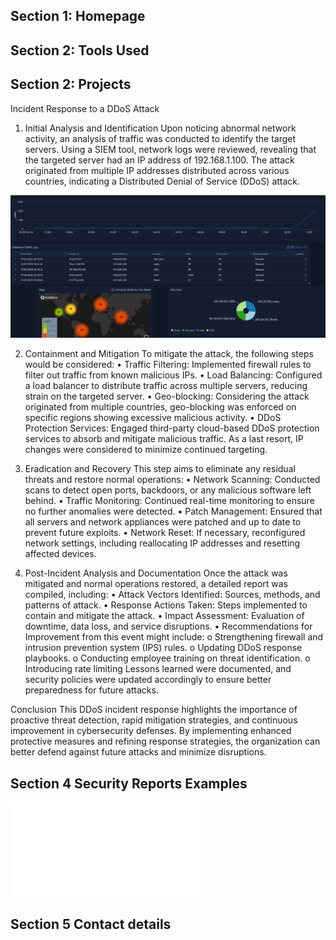 ## Section 1: Homepage

## Section 2: Tools Used

## Section 2: Projects
Incident Response to a DDoS Attack
1. Initial Analysis and Identification
Upon noticing abnormal network activity, an analysis of traffic was conducted to identify the target servers. Using a SIEM tool, network logs were reviewed, revealing that the targeted server had an IP address of 192.168.1.100. The attack originated from multiple IP addresses distributed across various countries, indicating a Distributed Denial of Service (DDoS) attack.

![DDOS attack](DDOS1.JPG)
 
2. Containment and Mitigation
To mitigate the attack, the following steps would be considered:
•	Traffic Filtering: Implemented firewall rules to filter out traffic from known malicious IPs.
•	Load Balancing: Configured a load balancer to distribute traffic across multiple servers, reducing strain on the targeted server.
•	Geo-blocking: Considering the attack originated from multiple countries, geo-blocking was enforced on specific regions showing excessive malicious activity.
•	DDoS Protection Services: Engaged third-party cloud-based DDoS protection services to absorb and mitigate malicious traffic.
As a last resort, IP changes were considered to minimize continued targeting.
 
3. Eradication and Recovery
This step aims to eliminate any residual threats and restore normal operations:
•	Network Scanning: Conducted scans to detect open ports, backdoors, or any malicious software left behind.
•	Traffic Monitoring: Continued real-time monitoring to ensure no further anomalies were detected.
•	Patch Management: Ensured that all servers and network appliances were patched and up to date to prevent future exploits.
•	Network Reset: If necessary, reconfigured network settings, including reallocating IP addresses and resetting affected devices.
 
4. Post-Incident Analysis and Documentation
Once the attack was mitigated and normal operations restored, a detailed report was compiled, including:
•	Attack Vectors Identified: Sources, methods, and patterns of attack.
•	Response Actions Taken: Steps implemented to contain and mitigate the attack.
•	Impact Assessment: Evaluation of downtime, data loss, and service disruptions.
•	Recommendations for Improvement from this event might include:
o	Strengthening firewall and intrusion prevention system (IPS) rules.
o	Updating DDoS response playbooks.
o	Conducting employee training on threat identification.
o	Introducing rate limiting
Lessons learned were documented, and security policies were updated accordingly to ensure better preparedness for future attacks. 
 
Conclusion
This DDoS incident response highlights the importance of proactive threat detection, rapid mitigation strategies, and continuous improvement in cybersecurity defenses. By implementing enhanced protective measures and refining response strategies, the organization can better defend against future attacks and minimize disruptions.




## Section 4 Security Reports Examples
![Incident Report example](Incident%20Report.pdf)



## Section 5 Contact details
